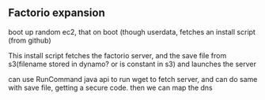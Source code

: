 ## Factorio expansion
boot up random ec2, that on boot (though userdata, fetches an install script (from github) 

This install script fetches the factorio server, and the save file from s3(filename stored in dynamo? or is constant in s3)
and launches the server

can use RunCommand java api to run wget to fetch server, and can do same with save file, getting a secure code.
then we can map the dns